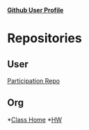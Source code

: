 [**Github User Profile**](https://github.com/gooberglob)

# **Repositories**
## User
[Participation Repo](https://github.com/gooberglob/DataSci-participation)
## Org
*[Class Home](https://github.com/USF-Psych-DataSci)
*[HW](https://github.com/USF-Psych-DataSci/HW)



